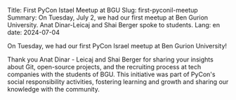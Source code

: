Title: First PyCon Istael Meetup at BGU
Slug: first-pyconil-meetup
Summary: On Tuesday, July 2, we had our first meetup at Ben Gurion University. Anat Dinar-Leicaj and Shai Berger spoke to students.
Lang: en
date: 2024-07-04

On Tuesday, we had our first PyCon Israel meetup at Ben Gurion University! 

Thank you Anat Dinar - Leicaj and Shai Berger for sharing your
insights about Git, open-source projects, and the recruiting process
at tech companies with the students of BGU. This initiative was part
of PyCon's social responsibility activities, fostering learning and
growth and sharing our knowledge with the community.


